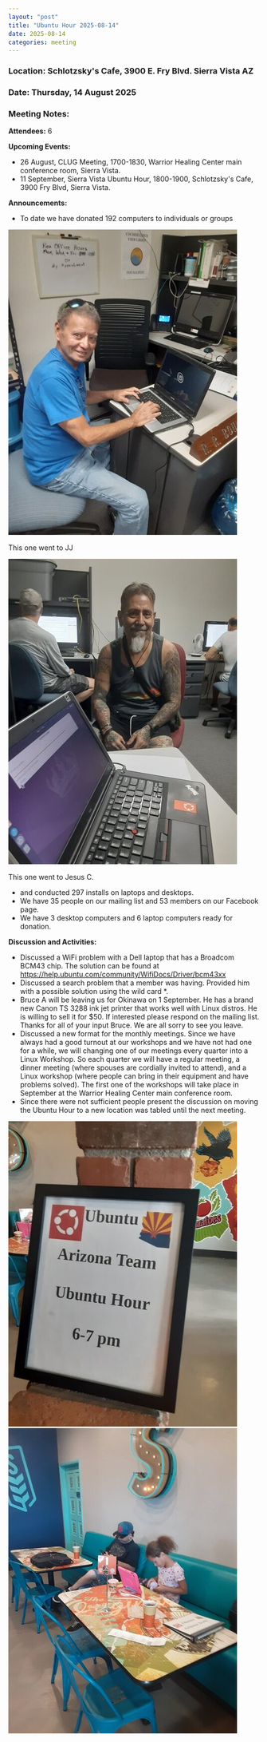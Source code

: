 ```yaml
---
layout: "post"
title: "Ubuntu Hour 2025-08-14"
date: 2025-08-14
categories: meeting
---
```


### Location: Schlotzsky's Cafe, 3900 E. Fry Blvd. Sierra Vista AZ

### Date: Thursday, 14 August 2025

### Meeting Notes:

**Attendees:** 6

**Upcoming Events:**
 * 26 August, CLUG Meeting, 1700-1830, Warrior Healing Center main conference room, Sierra Vista.
 * 11 September, Sierra Vista Ubuntu Hour, 1800-1900, Schlotzsky's Cafe, 3900 Fry Blvd, Sierra Vista.

**Announcements:**
 * To date we have donated 192 computers to individuals or groups

![alt text](https://raw.githubusercontent.com/CochiseLinuxUsersGroup/CochiseLinuxUsersGroup.github.io/master/images2/rsz_computer_donated_to_john_oconnor.jpg)

This one went to JJ

![alt text](https://raw.githubusercontent.com/CochiseLinuxUsersGroup/CochiseLinuxUsersGroup.github.io/master/images2/rsz_computer_donated_to_jesus_cortex.jpg)

This one went to Jesus C.

 * and conducted 297 installs on laptops and desktops.
 * We have 35 people on our mailing list and 53 members on our Facebook page.
 * We have 3 desktop computers and 6 laptop computers ready for donation.

**Discussion and Activities:**
 * Discussed a WiFi problem with a Dell laptop that has a Broadcom  BCM43 chip.  The solution can be found at https://help.ubuntu.com/community/WifiDocs/Driver/bcm43xx
 * Discussed a search problem that a member was having.  Provided him with a possible solution using the wild card *.
 * Bruce A will be leaving us for Okinawa on 1 September.  He has a brand new Canon TS 3288 ink jet printer that works well with Linux distros.  He is willing to sell it for $50. If interested please respond on the mailing list.  Thanks for all of your input Bruce.  We are all sorry to see you leave.
 * Discussed a new format for the monthly meetings.  Since we have always had a good turnout at our workshops and we have not had one for a while, we will changing one of our meetings every quarter into a Linux Workshop.  So each quarter we will have a regular meeting, a dinner meeting (where spouses are cordially invited to attend), and a Linux workshop (where people can bring in their equipment and have problems solved). The first one of the workshops will take place in September at the Warrior Healing Center main conference room.
 * Since there were not sufficient people present the discussion on moving the Ubuntu Hour to a new location was tabled until the next meeting.

![alt text](https://raw.githubusercontent.com/CochiseLinuxUsersGroup/CochiseLinuxUsersGroup.github.io/master/images2/rsz_sv_ubuntuhour_2025-08-14_1.jpg)
![alt text](https://raw.githubusercontent.com/CochiseLinuxUsersGroup/CochiseLinuxUsersGroup.github.io/master/images2/rsz_sv_ubuntuhour_2025-08-14_2.jpg)
